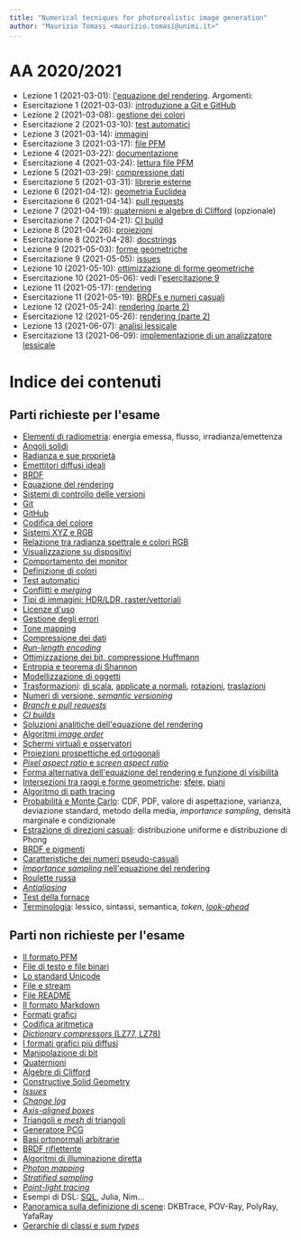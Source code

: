 ```yaml
---
title: "Numerical tecniques for photorealistic image generation"
author: "Maurizio Tomasi <maurizio.tomasi@unimi.it>"
...
```


# AA 2020/2021

-   Lezione 1 (2021-03-01): [l'equazione del rendering](./tomasi-ray-tracing-01a-rendering-equation.html). Argomenti:
-   Esercitazione 1 (2021-03-03): [introduzione a Git e GitHub](./tomasi-ray-tracing-01b-github.html)
-   Lezione 2 (2021-03-08): [gestione dei colori](./tomasi-ray-tracing-02a-colors.html)
-   Esercitazione 2 (2021-03-10): [test automatici](./tomasi-ray-tracing-02b-tests.html)
-   Lezione 3 (2021-03-14): [immagini](./tomasi-ray-tracing-03a-images.html)
-   Esercitazione 3 (2021-03-17): [file PFM](./tomasi-ray-tracing-03b-image-files.html)
-   Lezione 4 (2021-03-22): [documentazione](./tomasi-ray-tracing-04a-documentation.html)
-   Esercitazione 4 (2021-03-24): [lettura file PFM](./tomasi-ray-tracing-04b-reading-images.html)
-   Lezione 5 (2021-03-29): [compressione dati](./tomasi-ray-tracing-05a-compression.html)
-   Esercitazione 5 (2021-03-31): [librerie esterne](./tomasi-ray-tracing-05b-external-libraries.html)
-   Lezione 6 (2021-04-12): [geometria Euclidea](./tomasi-ray-tracing-06a-geometry.html)
-   Esercitazione 6 (2021-04-14): [pull requests](./tomasi-ray-tracing-06b-pull-requests.html)
-   Lezione 7 (2021-04-19): [quaternioni e algebre di Clifford](./tomasi-ray-tracing-07a-clifford-algebras.html) (opzionale)
-   Esercitazione 7 (2021-04-21): [CI build](./tomasi-ray-tracing-07b-ci-builds.html)
-   Lezione 8 (2021-04-26): [proiezioni](./tomasi-ray-tracing-08a-projections.html)
-   Esercitazione 8 (2021-04-28): [docstrings](./tomasi-ray-tracing-08b-docstrings.html)
-   Lezione 9 (2021-05-03): [forme geometriche](./tomasi-ray-tracing-09a-shapes.html)
-   Esercitazione 9 (2021-05-05): [issues](./tomasi-ray-tracing-09b-issues.html)
-   Lezione 10 (2021-05-10): [ottimizzazione di forme geometriche](./tomasi-ray-tracing-10a-other-shapes.html)
-   Esercitazione 10 (2021-05-06): vedi l'[esercitazione 9](./tomasi-ray-tracing-09b-issues.html)
-   Lezione 11 (2021-05-17): [rendering](tomasi-ray-tracing-11a-path-tracing.html)
-   Esercitazione 11 (2021-05-19): [BRDFs e numeri casuali](tomasi-ray-tracing-11b-random-numbers-and-pigments.html)
-   Lezione 12 (2021-05-24): [rendering (parte 2)](tomasi-ray-tracing-12a-path-tracing2.html)
-   Esercitazione 12 (2021-05-26): [rendering (parte 2)](tomasi-ray-tracing-12b-path-tracing2.html)
-   Lezione 13 (2021-06-07): [analisi lessicale](tomasi-ray-tracing-13a-lexing.html)
-   Esercitazione 13 (2021-06-09): [implementazione di un analizzatore lessicale](tomasi-ray-tracing-13b-lexing.html)


# Indice dei contenuti

## Parti richieste per l'esame

-   [Elementi di radiometria](tomasi-ray-tracing-01a-rendering-equation.html#/radiometria): energia emessa, flusso, irradianza/emettenza
-   [Angoli solidi](tomasi-ray-tracing-01a-rendering-equation.html#/cos%C3%A8-un-angolo-solido-12)
-   [Radianza e sue proprietà](tomasi-ray-tracing-01a-rendering-equation.html#/radianza)
-   [Emettitori diffusi ideali](tomasi-ray-tracing-01a-rendering-equation.html#/esempio)
-   [BRDF](tomasi-ray-tracing-01a-rendering-equation.html#/la-brdf)
-   [Equazione del rendering](tomasi-ray-tracing-01a-rendering-equation.html#/lequazione-del-rendering)
-   [Sistemi di controllo delle versioni](tomasi-ray-tracing-01b-github.html#/sistemi-di-controllo-delle-versioni)
-   [Git](tomasi-ray-tracing-01b-github.html#git)
-   [GitHub](tomasi-ray-tracing-01b-github.html#github)
-   [Codifica del colore](tomasi-ray-tracing-02a-colors.html#/codifica-del-colore)
-   [Sistemi XYZ e RGB](tomasi-ray-tracing-02a-colors.html#/sistema-xyz)
-   [Relazione tra radianza spettrale e colori RGB](tomasi-ray-tracing-02a-colors.html#/da-l_lambda-a-rgb)
-   [Visualizzazione su dispositivi](tomasi-ray-tracing-02a-colors.html#/visualizzazione-su-dispositivi)
-   [Comportamento dei monitor](tomasi-ray-tracing-02a-colors.html#/comportamento-dei-monitor)
-   [Definizione di colori](tomasi-ray-tracing-02b-tests.html#/gestione-dei-colori)
-   [Test automatici](tomasi-ray-tracing-02b-tests.html#/verifica-del-codice)
-   [Conflitti e *merging*](tomasi-ray-tracing-02b-tests.html#/lavoro-in-gruppo)
-   [Tipi di immagini: HDR/LDR, raster/vettoriali](tomasi-ray-tracing-03a-images.html#/immagini-hdr-e-ldr)
-   [Licenze d'uso](tomasi-ray-tracing-04a-documentation.html#/licenze-duso)
-   [Gestione degli errori](tomasi-ray-tracing-04a-documentation.html#/gestione-degli-errori)
-   [Tone mapping](tomasi-ray-tracing-05a-compression.html#/tone-mapping)
-   [Compressione dei dati](tomasi-ray-tracing-05a-compression.html#/compressione-dati)
-   [*Run-length encoding*](tomasi-ray-tracing-05a-compression.html#/run-length-encoding)
-   [Ottimizzazione dei bit, compressione Huffmann](tomasi-ray-tracing-05a-compression.html#/ottimizzazione-dei-bit)
-   [Entropia e teorema di Shannon](tomasi-ray-tracing-05a-compression.html#/entropia-di-shannon)
-   [Modellizzazione di oggetti](tomasi-ray-tracing-06a-geometry.html#/modellizzazione-di-oggetti)
-   [Trasformazioni](tomasi-ray-tracing-06a-geometry.html#/trasformazioni): [di scala](tomasi-ray-tracing-06a-geometry.html#/trasformazioni-di-scala), [applicate a normali](tomasi-ray-tracing-06a-geometry.html#/trasformazioni-e-normali), [rotazioni](tomasi-ray-tracing-06a-geometry.html#/rotazioni), [traslazioni](tomasi-ray-tracing-06a-geometry.html#/traslazioni)
-   [Numeri di versione, *semantic versioning*](tomasi-ray-tracing-06b-pull-requests.html#/numeri-di-versione)
-   [*Branch* e *pull requests*](tomasi-ray-tracing-06b-pull-requests.html#/pull-requests)
-   [*CI builds*](tomasi-ray-tracing-07b-ci-builds.html#/ci-builds)
-   [Soluzioni analitiche dell'equazione del rendering](tomasi-ray-tracing-08a-projections.html#/soluzione-dellequazione)
-   [Algoritmi *image order*](tomasi-ray-tracing-08a-projections.html#/algoritmi-image-order)
-   [Schermi virtuali e osservatori](tomasi-ray-tracing-08a-projections.html#/schermo-e-osservatore)
-   [Proiezioni prospettiche ed ortogonali](tomasi-ray-tracing-08a-projections.html#/tipi-di-proiezione)
-   [*Pixel aspect ratio* e *screen aspect ratio*](tomasi-ray-tracing-08a-projections.html#/aspect-ratio)
-   [Forma alternativa dell'equazione del rendering e funzione di visibilità](tomasi-ray-tracing-09a-shapes.html#/equazione-del-rendering)
-   [Intersezioni tra raggi e forme geometriche](tomasi-ray-tracing-09a-shapes.html#/intersezioni-tra-raggi-e-forme-geometriche): [sfere](tomasi-ray-tracing-09a-shapes.html#/sfere), [piani](tomasi-ray-tracing-09a-shapes.html#/piani)
-   [Algoritmo di path tracing](tomasi-ray-tracing-11a-path-tracing.html#/path-tracing)
-   [Probabilità e Monte Carlo](tomasi-ray-tracing-11a-path-tracing.html#/probabilit%C3%A0-e-monte-carlo): CDF, PDF, valore di aspettazione, varianza, deviazione standard, metodo della media, *importance sampling*, densità marginale e condizionale
-   [Estrazione di direzioni casuali](tomasi-ray-tracing-11a-path-tracing.html#/direzioni-casuali): distribuzione uniforme e distribuzione di Phong
-   [BRDF e pigmenti](tomasi-ray-tracing-11a-path-tracing.html#/brdf)
-   [Caratteristiche dei numeri pseudo-casuali](tomasi-ray-tracing-11b-random-numbers-and-pigments.html#/generazione-di-numeri-pseudocasuali)
-   [*Importance sampling* nell'equazione del rendering](tomasi-ray-tracing-12a-path-tracing2.html#/integrale-mc)
-   [Roulette russa](tomasi-ray-tracing-12a-path-tracing2.html#/roulette-russa)
-   [*Antialiasing*](tomasi-ray-tracing-12a-path-tracing2.html#/aliasing-e-antialiasing)
-   [Test della fornace](tomasi-ray-tracing-12b-path-tracing2.html#/test-1)
-   [Terminologia](tomasi-ray-tracing-13a-lexing.html#/terminologia): lessico, sintassi, semantica, *token*, [*look-ahead*](tomasi-ray-tracing-13a-lexing.html#/tornare-indietro)


## Parti non richieste per l'esame

-   [Il formato PFM](tomasi-ray-tracing-03a-images.html#/file-pfm)
-   [File di testo e file binari](tomasi-ray-tracing-03a-images.html#/codifica-testuale-e-binaria)
-   [Lo standard Unicode](tomasi-ray-tracing-03a-images.html#/lo-standard-unicode)
-   [File e stream](tomasi-ray-tracing-03b-image-files.html#/file-e-stream)
-   [File README](tomasi-ray-tracing-04a-documentation.html#/il-readme)
-   [Il formato Markdown](tomasi-ray-tracing-04a-documentation.html#/markdown)
-   [Formati grafici](tomasi-ray-tracing-05a-compression.html#/formati-grafici-e-compressione)
-   [Codifica aritmetica](tomasi-ray-tracing-05a-compression.html#/codifica-aritmetica)
-   [*Dictionary compressors* (LZ77, LZ78)](tomasi-ray-tracing-05a-compression.html#/dictionary-compressors)
-   [I formati grafici più diffusi](tomasi-ray-tracing-05a-compression.html#/i-formati-grafici-pi%C3%B9-diffusi)
-   [Manipolazione di bit](tomasi-ray-tracing-05a-compression.html#/approfondimento-manipolare-i-bit)
-   [Quaternioni](tomasi-ray-tracing-07a-clifford-algebras.html#/quaternioni-argomento-opzionale)
-   [Algebre di Clifford](tomasi-ray-tracing-07a-clifford-algebras.html#/algebre-di-clifford-argomento-opzionale)
-   [Constructive Solid Geometry](tomasi-ray-tracing-09a-shapes.html#/constructive-solid-geometry)
-   [*Issues*](tomasi-ray-tracing-09b-issues.html#/issues)
-   [*Change log*](tomasi-ray-tracing-09b-issues.html#/changelog)
-   [*Axis-aligned boxes*](tomasi-ray-tracing-10a-other-shapes.html#/axis-aligned-boxes)
-   [Triangoli e *mesh* di triangoli](tomasi-ray-tracing-10a-other-shapes.html#/triangoli-e-mesh-di-triangoli)
-   [Generatore PCG](tomasi-ray-tracing-11b-random-numbers-and-pigments.html#/lalgoritmo-pcg)
-   [Basi ortonormali arbitrarie](tomasi-ray-tracing-12a-path-tracing2.html#/basi-ortonormali-onb-arbitrarie)
-   [BRDF riflettente](tomasi-ray-tracing-12a-path-tracing2.html#/brdf-riflettente)
-   [Algoritmi di illuminazione diretta](tomasi-ray-tracing-12a-path-tracing2.html#/illuminazione-diretta)
-   [*Photon mapping*](tomasi-ray-tracing-12a-path-tracing2.html#/photon-mapping)
-   [*Stratified sampling*](tomasi-ray-tracing-12a-path-tracing2.html#/stratified-sampling)
-   [*Point-light tracing*](tomasi-ray-tracing-12a-path-tracing2.html#/point-light-tracing)
-   Esempi di DSL: [SQL](tomasi-ray-tracing-13a-lexing.html#/sql), Julia, Nim…
-   [Panoramica sulla definizione di scene](tomasi-ray-tracing-13a-lexing.html#/linguaggi-per-la-definizione-di-scene-3d): DKBTrace, POV-Ray, PolyRay, YafaRay
-   [Gerarchie di classi e *sum types*](tomasi-ray-tracing-13a-lexing.html#/tokens-e-gerarchie-di-classi)
